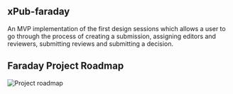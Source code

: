 ## xPub-faraday  

An MVP implementation of the first design sessions which allows a user to go through the process of creating a submission, assigning editors and reviewers, submitting reviews and submitting a decision.  

## Faraday Project Roadmap

![Project roadmap](https://gitlab.coko.foundation/xpub/xpub/raw/faraday-master/packages/xpub-faraday/static/faraday-roadmap.png "Faraday Project Roadmap")